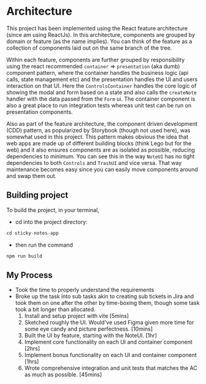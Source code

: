 # Architecture

This project has been implemented using the React feature architecture (since am using ReactJs). In this architecture, components are grouped by domain or feature (as the name implies). You can think of the feature as a collection of components laid out on the same branch of the tree.

Within each feature, components are further grouped by responsibility using the react recommended `container` => `presentation` (aka dumb) component pattern, where the container handles the business logic (api calls, state management etc) and the presentation handles the UI and users interaction on that UI. Here the `ControlsContainer` handles the core logic of showing the modal and form based on a state and also calls the `createNote` handler with the data passed from the `Form` ui. The container component is also a great place to run integration tests whereas unit test can be run on presentation components.

Also as part of the feature architecture, the component driven development (CDD) pattern, as popularized by Storybook (though not used here), was somewhat used in this project. This pattern makes obvious the idea that web apps are made up of different building blocks (think Lego but for the web) and it also ensures components are as isolated as possible, reducing dependencies to minimum. You can see this in the way `NoteUI` has no tight dependencies to both `Controls` and `TrashUI` and vice versa. That way maintenance becomes easy since you can easily move components around and swap them out.

## Building project

To build the project, in your terminal,

- cd into the project directory:

```js
cd sticky-notes-app
```

- then run the command

```javascript
npm run build
```

## My Process

- Took the time to properly understand the requirements
- Broke up the task into sub tasks akin to creating sub tickets in Jira and took them on one after the other by time-boxing them, though some task took a bit longer than allocated.
  1. Install and setup project with vite [5mins]
  2. Sketched roughly the UI. Would've used Figma given more time for some eye candy and picture perfectness. [10mins]
  3. Built the UI by feature, starting with the NoteUI. [1hr]
  4. Implement core functionality on each UI and container component [2hrs]
  5. Implement bonus functionality on each UI and container component [1hrs]
  6. Wrote comprehensive integration and unit tests that matches the AC as much as possible. [45mins]
